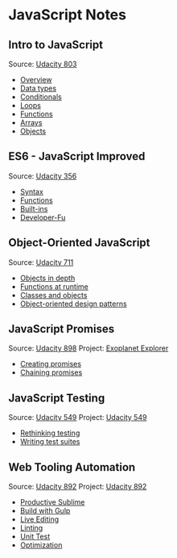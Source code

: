 # JavaScript Notes

## Intro to JavaScript
Source: [Udacity 803](https://www.udacity.com/course/intro-to-javascript--ud803)
* [Overview](intro-to-javascript/01-javascript.md)
* [Data types](intro-to-javascript/02-data-types.md)
* [Conditionals](intro-to-javascript/03-conditionals.md)
* [Loops](intro-to-javascript/04-loops.md)
* [Functions](intro-to-javascript/05-functions.md)
* [Arrays](intro-to-javascript/06-arrays.md)
* [Objects](intro-to-javascript/07-objects.md)

## ES6 - JavaScript Improved
Source: [Udacity 356](https://www.udacity.com/course/es6-javascript-improved--ud356)
* [Syntax](es6-javascript-improved/01-syntax.md)
* [Functions](es6-javascript-improved/02-functions.md)
* [Built-ins](es6-javascript-improved/03-built-ins.md)
* [Developer-Fu](es6-javascript-improved/04-developer-fu.md)

## Object-Oriented JavaScript
Source: [Udacity 711](https://www.udacity.com/course/object-oriented-javascript--ud711)
* [Objects in depth](object-oriented-javascript/01-objects-in-depth.md)
* [Functions at runtime](object-oriented-javascript/02-functions-at-runtime.md)
* [Classes and objects](object-oriented-javascript/03-classes-and-objects.md)
* [Object-oriented design patterns](object-oriented-javascript/04-objects-oriented-design-patterns.md)

## JavaScript Promises
Source: [Udacity 898](https://www.udacity.com/course/javascript-promises--ud898)
Project: [Exoplanet Explorer](https://github.com/udacity/exoplanet-explorer)
* [Creating promises](javascript-promises/01-creating-promises.md)
* [Chaining promises](javascript-promises/02-chaining-promises.md)

## JavaScript Testing
Source: [Udacity 549](https://www.udacity.com/course/javascript-testing--ud549)
Project: [Udacity 549](https://github.com/udacity/ud549)
* [Rethinking testing](javascript-testing/01-rethinking-testing.md)
* [Writing test suites](javascript-testing/02-writing-test-suites.md)

## Web Tooling Automation
Source: [Udacity 892](https://www.udacity.com/course/web-tooling-automation--ud892)
Project: [Udacity 892](https://github.com/udacity/ud892)
* [Productive Sublime](web-tooling-automation/01-productive-sublime.md)
* [Build with Gulp](web-tooling-automation/02-build-with-gulp.md)
* [Live Editing](web-tooling-automation/03-live-editing.md)
* [Linting](web-tooling-automation/04-linting.md)
* [Unit Test](web-tooling-automation/05-unit-test.md)
* [Optimization](web-tooling-automation/06-optimization.md)
